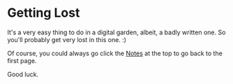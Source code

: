 # Getting Lost
It's a very easy thing to do in a digital garden, albeit, a badly written one. So you'll probably get very lost in this one. :)

Of course, you could always go click the [Notes](https://mint-garden.netlify.app/notes/) at the top to go back to the first page.

Good luck.